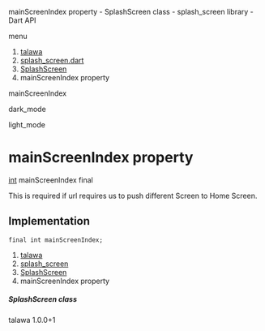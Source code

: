 




mainScreenIndex property - SplashScreen class - splash\_screen library - Dart API







menu

1. [talawa](../../index.html)
2. [splash\_screen.dart](../../file-___home_harshil_Desktop_open-source_palisadoes_talawa_lib_splash_screen/)
3. [SplashScreen](../../file-___home_harshil_Desktop_open-source_palisadoes_talawa_lib_splash_screen/SplashScreen-class.html)
4. mainScreenIndex property

mainScreenIndex


dark\_mode

light\_mode




# mainScreenIndex property


[int](https://api.flutter.dev/flutter/dart-core/int-class.html)
mainScreenIndex
final

This is required if url requires us to push different Screen to Home Screen.


## Implementation

```
final int mainScreenIndex;
```

 


1. [talawa](../../index.html)
2. [splash\_screen](../../file-___home_harshil_Desktop_open-source_palisadoes_talawa_lib_splash_screen/)
3. [SplashScreen](../../file-___home_harshil_Desktop_open-source_palisadoes_talawa_lib_splash_screen/SplashScreen-class.html)
4. mainScreenIndex property

##### SplashScreen class





talawa
1.0.0+1







